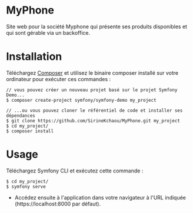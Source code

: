 # MyPhone
Site web pour la société Myphone qui présente ses produits disponibles et qui sont gérable via un
backoffice.

# Installation
Téléchargez [Composer](https://getcomposer.org/) et utilisez le binaire composer installé sur votre ordinateur pour exécuter ces commandes :
```
// vous pouvez créer un nouveau projet basé sur le projet Symfony Demo...
$ composer create-project symfony/symfony-demo my_project

// ...ou vous pouvez cloner le référentiel de code et installer ses dépendances
$ git clone https://github.com/SirineKchaou/MyPhone.git my_project
$ cd my_project/
$ composer install
```

# Usage
Téléchargez Symfony CLI et exécutez cette commande :
```
$ cd my_project/
$ symfony serve
```
- Accédez ensuite à l'application dans votre navigateur à l'URL indiquée (https://localhost:8000 par défaut).
